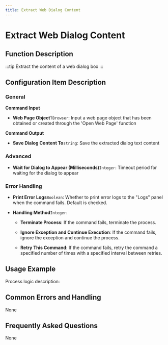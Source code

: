 ```yaml
---
title: Extract Web Dialog Content
---
```


# Extract Web Dialog Content

## Function Description

:::tip 
Extract the content of a web dialog box
:::

## Configuration Item Description

### General

**Command Input**

- **Web Page Object**`TBrowser`: Input a web page object that has been obtained or created through the 'Open Web Page' function


**Command Output**

- **Save Dialog Content To**`string`: Save the extracted dialog text content

### Advanced

- **Wait for Dialog to Appear (Milliseconds)**`Integer`: Timeout period for waiting for the dialog to appear


### Error Handling

- **Print Error Logs**`Boolean`: Whether to print error logs to the "Logs" panel when the command fails. Default is checked. 

- **Handling Method**`Integer`:

    - **Terminate Process**: If the command fails, terminate the process.

    - **Ignore Exception and Continue Execution**: If the command fails, ignore the exception and continue the process.

    - **Retry This Command**: If the command fails, retry the command a specified number of times with a specified interval between retries.

## Usage Example

Process logic description:

## Common Errors and Handling

None

## Frequently Asked Questions

None

